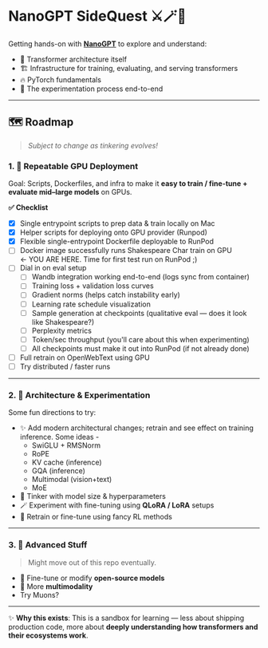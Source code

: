 # **NanoGPT SideQuest** ⚔️🪄🏰

Getting hands-on with **[NanoGPT](https://github.com/karpathy/nanoGPT)** to explore and understand:

- 🧠 Transformer architecture itself  
- 🏗️ Infrastructure for training, evaluating, and serving transformers  
- 🔥 PyTorch fundamentals  
- 🧪 The experimentation process end-to-end

---

## 🗺️ **Roadmap**  
> _Subject to change as tinkering evolves!_

### 1. 🚀 **Repeatable GPU Deployment**

Goal: Scripts, Dockerfiles, and infra to make it **easy to train / fine-tune + evaluate mid–large models** on GPUs.

**✅ Checklist**

- [x] Single entrypoint scripts to prep data & train locally on Mac  
- [x] Helper scripts for deploying onto GPU provider (Runpod)  
- [x] Flexible single-entrypoint Dockerfile deployable to RunPod  
- [ ] Docker image successfully runs Shakespeare Char train on GPU  
  <- YOU ARE HERE. Time for first test run on RunPod ;)
- [ ] Dial in on eval setup
  - [ ] Wandb integration working end-to-end (logs sync from container)  
  - [ ] Training loss + validation loss curves  
  - [ ] Gradient norms (helps catch instability early)  
  - [ ] Learning rate schedule visualization  
  - [ ] Sample generation at checkpoints (qualitative eval — does it look like Shakespeare?)  
  - [ ] Perplexity metrics  
  - [ ] Token/sec throughput (you'll care about this when experimenting)
  - [ ] All checkpoints must make it out into RunPod (if not already done)
- [ ] Full retrain on OpenWebText using GPU  
- [ ] Try distributed / faster runs  
---

### 2. 🧠 **Architecture & Experimentation**

Some fun directions to try:

- ✨ Add modern architectural changes; retrain and see effect on training inference. Some ideas -
  - SwiGLU + RMSNorm
  - RoPE
  - KV cache (inference)
  - GQA (inference)
  - Multimodal (vision+text)
  - MoE
- 🧮 Tinker with model size & hyperparameters  
- 🪄 Experiment with fine-tuning using **QLoRA / LoRA** setups  
- 🧭 Retrain or fine-tune using fancy RL methods

---

### 3. 🧬 **Advanced Stuff**  
> Might move out of this repo eventually.

- 🧪 Fine-tune or modify **open-source models**
- 🧠 More **multimodality** 
- Try Muons?


---

✨ **Why this exists**: This is a sandbox for learning — less about shipping production code, more about **deeply understanding how transformers and their ecosystems work**.

